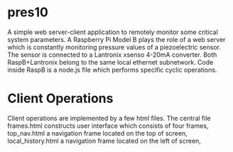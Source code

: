 pres10
======
A simple web server-client application to remotely monitor some critical system parameters.
A Raspberry Pi Model B plays the role of a web server which is constantly monitoring pressure values of a piezoelectric sensor.
The sensor is connected to a Lantronix xsenso 4-20mA converter.
Both RaspB+Lantronix belong to the same local ethernet subnetwork.
Code inside RaspB is a node.js file which performs specific cyclic operations.

Client Operations
======
Client operations are implemented by a few html files. The central file frames.html constructs user interface which consists of four frames, top_nav.html a navigation frame located on the top of screen, local_history.html a navigation frame located on the left of screen, 
